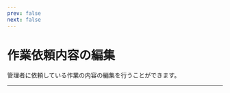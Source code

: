 ```yaml
---
prev: false
next: false
---
```


# 作業依頼内容の編集

管理者に依頼している作業の内容の編集を行うことができます。

---
<br>
<FormUpdateTicket/>